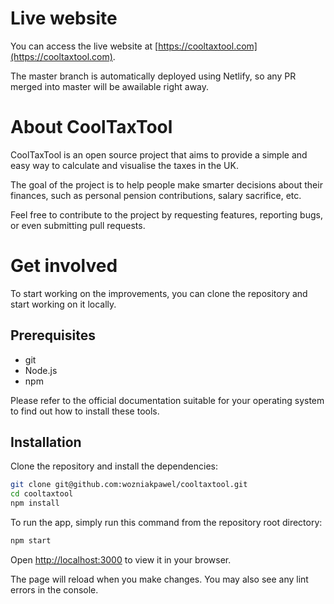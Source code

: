# Live website

You can access the live website at [https://cooltaxtool.com](https://cooltaxtool.com).

The master branch is automatically deployed using Netlify, so any PR merged into master will be awailable right away.

# About CoolTaxTool

CoolTaxTool is an open source project that aims to provide a simple and easy way to calculate and visualise the taxes in the UK.

The goal of the project is to help people make smarter decisions about their finances, such as personal pension contributions, salary sacrifice, etc.

Feel free to contribute to the project by requesting features, reporting bugs, or even submitting pull requests.

# Get involved

To start working on the improvements, you can clone the repository and start working on it locally.

## Prerequisites

- git
- Node.js
- npm

Please refer to the official documentation suitable for your operating system to find out how to install these tools.

## Installation

Clone the repository and install the dependencies:

```bash
git clone git@github.com:wozniakpawel/cooltaxtool.git
cd cooltaxtool
npm install
```

To run the app, simply run this command from the repository root directory:

```bash
npm start
```

Open [http://localhost:3000](http://localhost:3000) to view it in your browser.

The page will reload when you make changes.
You may also see any lint errors in the console.
